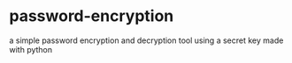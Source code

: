 # password-encryption

a simple password encryption and decryption tool using a secret key made with python
